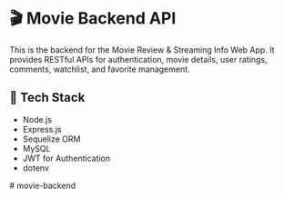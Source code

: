 # 🎬 Movie Backend API

This is the backend for the Movie Review & Streaming Info Web App. It provides RESTful APIs for authentication, movie details, user ratings, comments, watchlist, and favorite management.

## 🚀 Tech Stack

- Node.js
- Express.js
- Sequelize ORM
- MySQL
- JWT for Authentication
- dotenv


#   m o v i e - b a c k e n d  
 